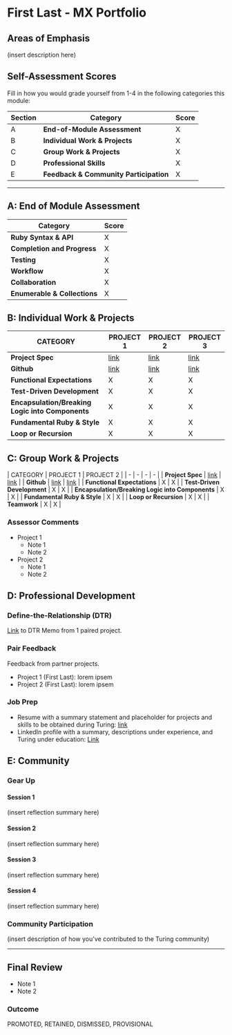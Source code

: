 # First Last - MX Portfolio
## Areas of Emphasis
(insert description here)

## Self-Assessment Scores

Fill in how you would grade yourself from 1-4 in the following categories this module:

| Section | Category | Score |
| - | ----- | - |
| A | **End-of-Module Assessment** | X |
| B | **Individual Work & Projects** | X |
| C | **Group Work & Projects** | X |
| D | **Professional Skills** | X |
| E | **Feedback & Community Participation** | X |

------------------------------------------------

## A: End of Module Assessment

| Category | Score |
| ----- | - |
| **Ruby Syntax & API** | X |
| **Completion and Progress** | X |
| **Testing** | X |
| **Workflow** | X |
| **Collaboration** | X |
| **Enumerable & Collections** | X |


## B: Individual Work & Projects

| CATEGORY | PROJECT 1 | PROJECT 2 | PROJECT 3 |
| - | - | - | - |
| **Project Spec** | [link](http://example.com) | [link](http://example.com) | [link](http://example.com) |
| **Github** | [link](http://example.com) | [link](http://example.com) | [link](http://example.com) |
| **Functional Expectations** | X | X | X |
| **Test-Driven Development** | X | X | X |
| **Encapsulation/Breaking Logic into Components** | X | X | X |
| **Fundamental Ruby & Style** | X | X | X |
| **Loop or Recursion** | X | X | X |

## C: Group Work & Projects

| CATEGORY | PROJECT 1 | PROJECT 2 |
| - | - | - | - |
| **Project Spec** | [link](http://example.com) | [link](http://example.com) |
| **Github** | [link](http://example.com) | [link](http://example.com) |
| **Functional Expectations** | X | X |
| **Test-Driven Development** | X | X |
| **Encapsulation/Breaking Logic into Components** | X | X |
| **Fundamental Ruby & Style** | X | X |
| **Loop or Recursion** | X | X |
| **Teamwork** | X | X |

### Assessor Comments

* Project 1
  * Note 1
  * Note 2
* Project 2
  * Note 1
  * Note 2


## D: Professional Development

### Define-the-Relationship (DTR)

[Link](http://example.com) to DTR Memo from 1 paired project.

### Pair Feedback
Feedback from partner projects.
* Project 1 (First Last): lorem ipsem
* Project 2 (First Last): lorem ipsem

### Job Prep

* Resume with a summary statement and placeholder for projects and skills to be obtained during Turing: [link](http://example.com)
* LinkedIn profile with a summary, descriptions under experience, and Turing under education: [Link](http://example.com)



## E: Community

### Gear Up

#### Session 1
(insert reflection summary here)

#### Session 2
(insert reflection summary here)

#### Session 3
(insert reflection summary here)

#### Session 4
(insert reflection summary here)

### Community Participation
(insert description of how you've contributed to the Turing community)

-------------------------------------------------------------
## Final Review

* Note 1
* Note 2

### Outcome

PROMOTED, RETAINED, DISMISSED, PROVISIONAL
